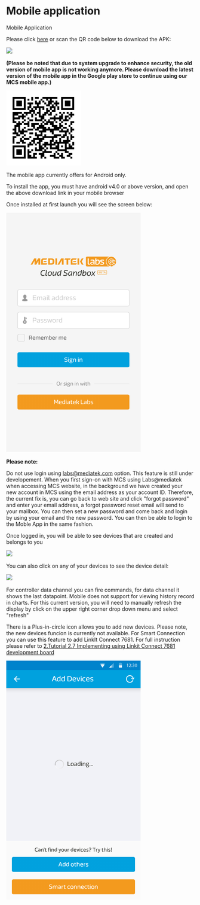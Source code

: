 # Mobile application

Mobile Application


Please click [here](https://play.google.com/store/apps/details?id=com.mediatek.iotcloud) or scan the QR code below to download the APK:

<a href="https://play.google.com/store/apps/details?id=com.mediatek.iotcloud"><img src="https://developer.android.com/images/brand/en_app_rgb_wo_60.png" border="0"></a>

**(Please be noted that due to system upgrade to enhance security, the old version of mobile app is not working anymore. Please download the latest version of the mobile app in the Google play store to continue using our MCS mobile app.)**

![](../images/mobileapp_android.png)

The mobile app currently offers for Android only.

To install the app, you must have android v4.0 or above version, and open the above download link in your mobile browser


Once installed at first launch you will see the screen below:

![](../images/Mobile/mobile_screenshot01.png)


**Please note:**

Do not use login using labs@mediatek.com option. This feature is still under developement. When you first sign-on with MCS using Labs@mediatek when accessing MCS website, in the background we have created your new account in MCS using the email address as your account ID. Therefore, the current fix is, you can go back to web site and  click "forgot password" and enter your email address, a forgot password reset email will send to your mailbox. You can then set a new password and come back and login by using your email and the new password. You can then be able to login to the Moble App in the same fashion.


Once logged in, you will be able to see devices that are created and belongs to you

![](../images/mobile_screenshot02.png)

You can also click on any of your devices to see the device detail:

![](../images/mobile_screenshot03.png)

For controller data channel you can fire commands, for data channel it shows the last datapoint. Mobile does not support for viewing history record in charts. For this current version, you will need to manually refresh the display by click on the upper right corner drop down menu and select "refresh"

There is a Plus-in-circle icon allows you to add new devices. Please note, the new devices funcion is currently not available. For Smart Connection you can use this feature to add LinkIt Connect 7681. For full instruction please refer to [2.Tutorial 2.7 Implementing using Linkit Connect 7681 development board](https://mcs.mediatek.com/v2console/supports/implementing_using_mt7681_development_board)

![](../images/Mobile/mobile_screenshot04.png)

